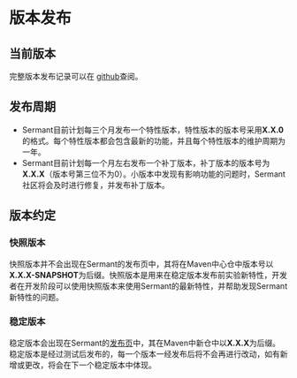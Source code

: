 # 版本发布

## 当前版本

完整版本发布记录可以在 [github](https://github.com/huaweicloud/Sermant)查阅。

## 发布周期

- Sermant目前计划每三个月发布一个特性版本，特性版本的版本号采用**X.X.0**的格式。每个特性版本都会包含最新的功能，并且每个特性版本的维护周期为一年。
- Sermant目前计划每一个月左右发布一个补丁版本，补丁版本的版本号为**X.X.X**（版本号第三位不为0）。小版本中发现有影响功能的问题时，Sermant社区将会及时进行修复，并发布补丁版本。

## 版本约定

### 快照版本

快照版本并不会出现在Sermant的发布页中，其将在Maven中心仓中版本号以 **X.X.X-SNAPSHOT**为后缀。快照版本是用来在稳定版本发布前实验新特性，开发者在开发阶段可以使用快照版本来使用Sermant的最新特性，并帮助发现Sermant新特性的问题。

### 稳定版本

稳定版本会出现在Sermant的[发布页](https://github.com/huaweicloud/Sermant/releases)中，其在Maven中新仓中以**X.X.X**为后缀。稳定版本是经过测试后发布的，每一个版本一经发布后将不会再进行改动，如有新增或更改，将会在下一个稳定版本中体现。